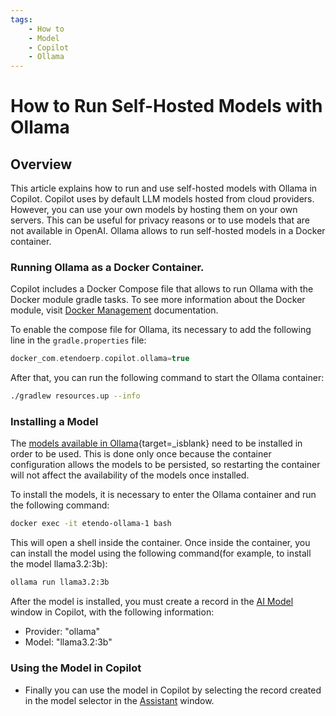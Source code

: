 ```yaml
---
tags:
    - How to
    - Model
    - Copilot
    - Ollama
---
```


# How to Run Self-Hosted Models with Ollama

## Overview

This article explains how to run and use self-hosted models with Ollama in Copilot. Copilot uses by default LLM models hosted from cloud providers. However, you can use your own models by hosting them on your own servers. This can be useful for privacy reasons or to use models that are not available in OpenAI. Ollama allows to run self-hosted models in a Docker container.

### Running Ollama as a Docker Container.
Copilot includes a Docker Compose file that allows to run Ollama with the Docker module gradle tasks. To see more information about the Docker module, visit [Docker Management](../../etendo-classic/bundles/platform/docker-management.md) documentation.

To enable the compose file for Ollama, its necessary to add the following line in the `gradle.properties` file:

```groovy title="gradle.properties"
docker_com.etendoerp.copilot.ollama=true
```
After that, you can run the following command to start the Ollama container:

```bash title="Terminal"
./gradlew resources.up --info
```

### Installing a Model

The [models available in Ollama](https://ollama.com/search){target=_isblank} need to be installed in order to be used. This is done only once because the container configuration allows the models to be persisted, so restarting the container will not affect the availability of the models once installed.

To install the models, it is necessary to enter the Ollama container and run the following command:

```bash title="Terminal"
docker exec -it etendo-ollama-1 bash
```
This will open a shell inside the container. Once inside the container, you can install the model using the following command(for example, to install the model llama3.2:3b):

```bash title="Docker Terminal"
ollama run llama3.2:3b
```

After the model is installed, you must create a record in the [AI Model](../../../user-guide/etendo-copilot/setup-and-usage.md#ai-models-window) window in Copilot, with the following information:

- Provider: "ollama"
- Model: "llama3.2:3b"

### Using the Model in Copilot
- Finally you can use the model in Copilot by selecting the record created in the model selector in the [Assistant](../../../user-guide/etendo-copilot/setup-and-usage.md#assistant-window) window.
